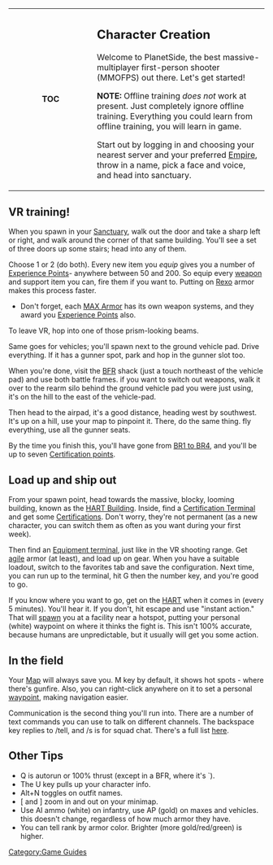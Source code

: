 <table width=100%>
<tr>
<td align=center width=150>

**TOC**

</td>
<td align=left valign=center>

## Character Creation

Welcome to PlanetSide, the best massive-multiplayer first-person shooter
(MMOFPS) out there. Let's get started!

**NOTE:** Offline training _does not_ work at present. Just completely
ignore offline training. Everything you could learn from offline
training, you will learn in game.

Start out by logging in and choosing your nearest server and your
preferred [Empire](Empire.md), throw in a name, pick a face and
voice, and head into sanctuary.

</td>
</tr>
</table>

## VR training!

When you spawn in your [Sanctuary](Sanctuary.md), walk out the
door and take a sharp left or right, and walk around the corner of that
same building. You'll see a set of three doors up some stairs; head into
any of them.

Choose 1 or 2 (do both). Every new item you <i>equip</i> gives you a
number of [Experience Points](Experience_Points.md)- anywhere
between 50 and 200. So equip every [weapon](Weapons_Index.md)
and support item you can, fire them if you want to. Putting on
[Rexo](Rexo.md) armor makes this process faster.

- Don't forget, each [MAX Armor](MAX.md) has its own weapon
  systems, and they award you [Experience
  Points](Experience_Points.md) also.

To leave VR, hop into one of those prism-looking beams.

Same goes for vehicles; you'll spawn next to the ground vehicle pad.
Drive everything. If it has a gunner spot, park and hop in the gunner
slot too.

When you're done, visit the [BFR](BFR.md) shack (just a touch
northeast of the vehicle pad) and use both battle frames. if you want to
switch out weapons, walk it over to the rearm silo behind the ground
vehicle pad you were just using, it's on the hill to the east of the
vehicle-pad.

Then head to the airpad, it's a good distance, heading west by
southwest. It's up on a hill, use your map to pinpoint it. There, do the
same thing. fly everything, use all the gunner seats.

By the time you finish this, you'll have gone from [BR1 to
BR4](Battle_Rank.md), and you'll be up to seven [Certification
points](Certification_points.md).

## Load up and ship out

From your spawn point, head towards the massive, blocky, looming
building, known as the [HART Building](HART.md). Inside, find a
[Certification Terminal](Certification_Terminal.md) and get some
[Certifications](Certifications.md). Don't worry, they're not
permanent (as a new character, you can switch them as often as you want
during your first week).

Then find an [Equipment terminal](Equipment_terminal.md), just
like in the VR shooting range. Get [agile](Agile_Exo-Suit.md)
armor (at least), and load up on gear. When you have a suitable loadout,
switch to the favorites tab and save the configuration. Next time, you
can run up to the terminal, hit G then the number key, and you're good
to go.

If you know where you want to go, get on the [HART](HART.md)
when it comes in (every 5 minutes). You'll hear it. If you don't, hit
escape and use "instant action." That will [spawn](spawn.md) you
at a facility near a hotspot, putting your personal (white) waypoint on
where it thinks the fight is. This isn't 100% accurate, because humans
are unpredictable, but it usually will get you some action.

## In the field

Your [Map](Continental_Map.md) will always save you. M key by
default, it shows hot spots - where there's gunfire. Also, you can
right-click anywhere on it to set a personal
[waypoint](waypoint.md), making navigation easier.

Communication is the second thing you'll run into. There are a number of
text commands you can use to talk on different channels. The backspace
key replies to /tell, and /s is for squad chat. There's a full list
[here](In-Game_Commands.md).

## Other Tips

- Q is autorun or 100% thrust (except in a BFR, where it's \`).
- The U key pulls up your character info.
- Alt+N toggles on outfit names.
- \[ and \] zoom in and out on your minimap.
- Use AI ammo (white) on infantry, use AP (gold) on maxes and
  vehicles. this doesn't change, regardless of how much armor they
  have.
- You can tell rank by armor color. Brighter (more gold/red/green) is
  higher.

[Category:Game Guides](Category:Game_Guides.md)
